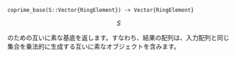 ```
coprime_base(S::Vector{RingElement}) -> Vector{RingElement}
```

$$
S
$$

のための互いに素な基底を返します。すなわち、結果の配列は、入力配列と同じ集合を乗法的に生成する互いに素なオブジェクトを含みます。
